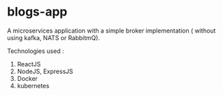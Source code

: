 # blogs-app
A microservices application with a simple broker implementation ( without using kafka, NATS or RabbitmQ).

Technologies used : <br/>
1. ReactJS 
2. NodeJS, ExpressJS
3. Docker 
4. kubernetes

